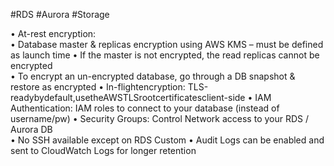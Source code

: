 #RDS #Aurora #Storage 

• At-rest encryption:  
	• Database master & replicas encryption using AWS KMS – must be defined as launch time 
	• If the master is not encrypted, the read replicas cannot be encrypted  
	• To encrypt an un-encrypted database, go through a DB snapshot & restore as encrypted
• In-flightencryption: TLS-readybydefault,usetheAWSTLSrootcertificatesclient-side 
• IAM Authentication: IAM roles to connect to your database (instead of username/pw) 
• Security Groups: Control Network access to your RDS / Aurora DB  
• No SSH available except on RDS Custom
• Audit Logs can be enabled and sent to CloudWatch Logs for longer retention